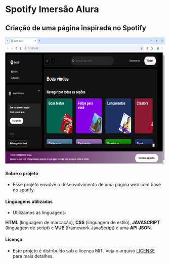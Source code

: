 # Spotify Imersão Alura

## Criação de uma página inspirada no Spotify

<div align-items="center">
  <img height="400" width="650" src="./src/assets/img site/imagem-site-spotify.png" alt="Imagem do site publicado no netlify">
</div>

#### Sobre o projeto 

* Esse projeto envolve o desenvolvimento de uma página web com base no spotify.

#### Linguagens utilizadas

* Utilizamos as linguagens: 

**HTML** (linguagem de marcação), **CSS** (linguagem de estilo), **JAVASCRIPT** (linguagem de script) e **VUE** (framework JavaScript) e uma **API JSON**.

#### Licença
* Este projeto é distribuído sob a licença MIT. Veja o arquivo [LICENSE](LICENSE) para mais detalhes.